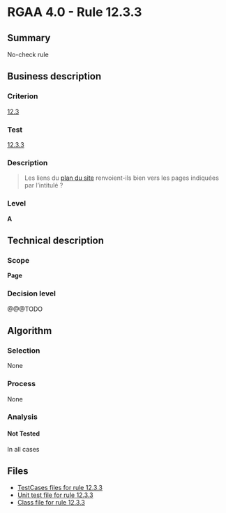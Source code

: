 # RGAA 4.0 - Rule 12.3.3

## Summary

No-check rule

## Business description

### Criterion

[12.3](https://www.numerique.gouv.fr/publications/rgaa-accessibilite/methode/criteres/#crit-12-3)

### Test

[12.3.3](https://www.numerique.gouv.fr/publications/rgaa-accessibilite/methode/criteres/#test-12-3-3)

### Description

> Les liens du [plan du site](https://www.numerique.gouv.fr/publications/rgaa-accessibilite/methode/glossaire/#page-plan-du-site) renvoient-ils bien vers les pages indiquées par l’intitulé ?

### Level

**A**


## Technical description

### Scope

**Page**

### Decision level

@@@TODO


## Algorithm

### Selection

None

### Process

None

### Analysis

#### Not Tested

In all cases


## Files

- [TestCases files for rule 12.3.3](https://gitlab.com/asqatasun/Asqatasun/-/tree/v5/rules/rules-rgaa4.0/src/test/resources/testcases/rgaa40/Rgaa40Rule120303/)
- [Unit test file for rule 12.3.3](https://gitlab.com/asqatasun/Asqatasun/-/blob/v5/rules/rules-rgaa4.0/src/test/java/org/asqatasun/rules/rgaa40/Rgaa40Rule120303Test.java)
- [Class file for rule 12.3.3](https://gitlab.com/asqatasun/Asqatasun/-/blob/v5/rules/rules-rgaa4.0/src/main/java/org/asqatasun/rules/rgaa40/Rgaa40Rule120303.java)


